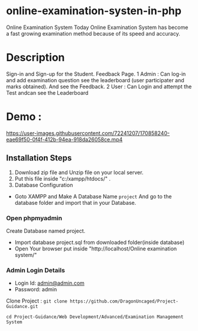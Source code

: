 # online-examination-systen-in-php

Online Examination System Today Online Examination System has become a fast growing examination method because of its speed and accuracy.

# Description
Sign-in and Sign-up for the Student. Feedback Page.
1 Admin : Can log-in and add examination question see the leaderboard (user participater and marks obtained). And see the Feedback.
2 User : Can Login and attempt the Test andcan see the Leaderboard

# Demo :

https://user-images.githubusercontent.com/72241207/170858240-eae69f50-0f4f-412b-94ea-918da26058ce.mp4

##  Installation Steps
1. Download zip file and Unzip file on your local server.
2. Put this file inside "c:/xampp/htdocs/" .
3. Database Configuration
- Goto XAMPP and Make A Database Name `project` And go to the database folder and import that in your Database.

### Open phpmyadmin
 Create Database named project.
- Import database project.sql from downloaded folder(inside database)
- Open Your browser put inside "http://localhost/Online examination system/"

### Admin Login Details
- Login Id: admin@admin.com
- Password: admin

Clone Project :
``git clone https://github.com/DragonUncaged/Project-Guidance.git ``

``cd Project-Guidance/Web Development/Advanced/Examination Management System``
